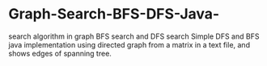 # Graph-Search-BFS-DFS-Java-
search algorithm  in graph BFS search and DFS search
Simple DFS and BFS java implementation
using directed graph from a matrix in a text file, and shows edges of spanning tree.
